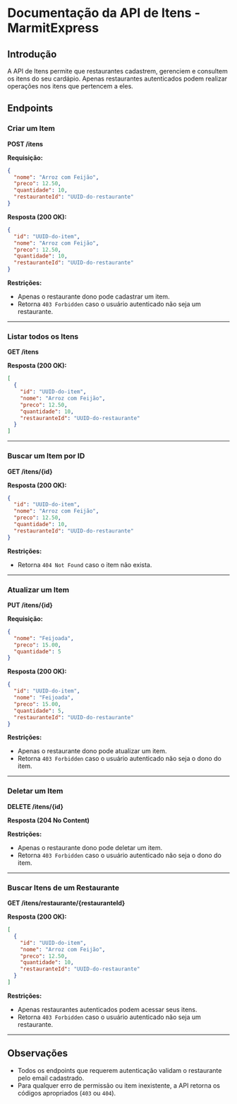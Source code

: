 # Documentação da API de Itens - MarmitExpress

## Introdução
A API de Itens permite que restaurantes cadastrem, gerenciem e consultem os itens do seu cardápio. Apenas restaurantes autenticados podem realizar operações nos itens que pertencem a eles.

## Endpoints

### Criar um Item
**POST /itens**

**Requisição:**
```json
{
  "nome": "Arroz com Feijão",
  "preco": 12.50,
  "quantidade": 10,
  "restauranteId": "UUID-do-restaurante"
}
```

**Resposta (200 OK):**
```json
{
  "id": "UUID-do-item",
  "nome": "Arroz com Feijão",
  "preco": 12.50,
  "quantidade": 10,
  "restauranteId": "UUID-do-restaurante"
}
```

**Restrições:**
- Apenas o restaurante dono pode cadastrar um item.
- Retorna `403 Forbidden` caso o usuário autenticado não seja um restaurante.

---

### Listar todos os Itens
**GET /itens**

**Resposta (200 OK):**
```json
[
  {
    "id": "UUID-do-item",
    "nome": "Arroz com Feijão",
    "preco": 12.50,
    "quantidade": 10,
    "restauranteId": "UUID-do-restaurante"
  }
]
```

---

### Buscar um Item por ID
**GET /itens/{id}**

**Resposta (200 OK):**
```json
{
  "id": "UUID-do-item",
  "nome": "Arroz com Feijão",
  "preco": 12.50,
  "quantidade": 10,
  "restauranteId": "UUID-do-restaurante"
}
```

**Restrições:**
- Retorna `404 Not Found` caso o item não exista.

---

### Atualizar um Item
**PUT /itens/{id}**

**Requisição:**
```json
{
  "nome": "Feijoada",
  "preco": 15.00,
  "quantidade": 5
}
```

**Resposta (200 OK):**
```json
{
  "id": "UUID-do-item",
  "nome": "Feijoada",
  "preco": 15.00,
  "quantidade": 5,
  "restauranteId": "UUID-do-restaurante"
}
```

**Restrições:**
- Apenas o restaurante dono pode atualizar um item.
- Retorna `403 Forbidden` caso o usuário autenticado não seja o dono do item.

---

### Deletar um Item
**DELETE /itens/{id}**

**Resposta (204 No Content)**

**Restrições:**
- Apenas o restaurante dono pode deletar um item.
- Retorna `403 Forbidden` caso o usuário autenticado não seja o dono do item.

---

### Buscar Itens de um Restaurante
**GET /itens/restaurante/{restauranteId}**

**Resposta (200 OK):**
```json
[
  {
    "id": "UUID-do-item",
    "nome": "Arroz com Feijão",
    "preco": 12.50,
    "quantidade": 10,
    "restauranteId": "UUID-do-restaurante"
  }
]
```

**Restrições:**
- Apenas restaurantes autenticados podem acessar seus itens.
- Retorna `403 Forbidden` caso o usuário autenticado não seja um restaurante.

---

## Observações
- Todos os endpoints que requerem autenticação validam o restaurante pelo email cadastrado.
- Para qualquer erro de permissão ou item inexistente, a API retorna os códigos apropriados (`403` ou `404`).

